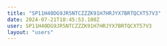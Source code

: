 ```yaml
---
title: "SP11H40DG9JR5NTCZZZK91H7HRJYX7BRTQCXT57V3"
date: 2024-07-21T18:45:53.108Z
user: SP11H40DG9JR5NTCZZZK91H7HRJYX7BRTQCXT57V3
layout: "users"
---
```

    